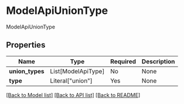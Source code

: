 # ModelApiUnionType

ModelApiUnionType

## Properties
| Name | Type | Required | Description |
| ------------ | ------------- | ------------- | ------------- |
**union_types** | List[ModelApiType] | No | None |
**type** | Literal["union"] | Yes | None |


[[Back to Model list]](../../README.md#documentation-for-models) [[Back to API list]](../../README.md#documentation-for-api-endpoints) [[Back to README]](../../README.md)
